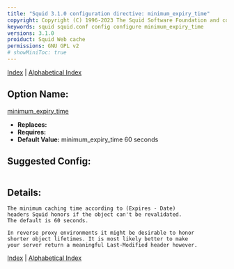 ```yaml
---
title: "Squid 3.1.0 configuration directive: minimum_expiry_time"
copyright: Copyright (C) 1996-2023 The Squid Software Foundation and contributors
keywords: squid squid.conf config configure minimum_expiry_time
versions: 3.1.0
proiduct: Squid Web cache
permissions: GNU GPL v2
# showMiniToc: true
---
```

[Index](index#toc_minimum_expiry_time) | [Alphabetical Index](index_all#toc_minimum_expiry_time)

## Option Name:
[minimum_expiry_time](#minimum_expiry_time)
 * **Replaces:** 
 * **Requires:** 
 * **Default Value:** minimum_expiry_time 60 seconds


## Suggested Config:
```plaintext

```

## Details:

	The minimum caching time according to (Expires - Date)
	headers Squid honors if the object can't be revalidated.
	The default is 60 seconds.

	In reverse proxy environments it might be desirable to honor
	shorter object lifetimes. It is most likely better to make
	your server return a meaningful Last-Modified header however.



[Index](index#toc_minimum_expiry_time) | [Alphabetical Index](index_all#toc_minimum_expiry_time)

